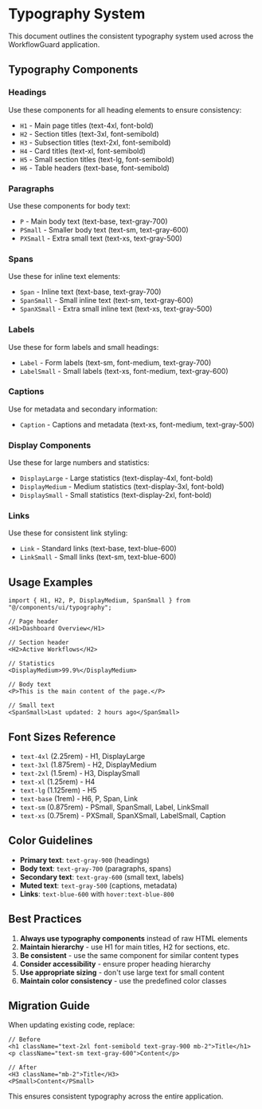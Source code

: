 # Typography System

This document outlines the consistent typography system used across the WorkflowGuard application.

## Typography Components

### Headings

Use these components for all heading elements to ensure consistency:

- `H1` - Main page titles (text-4xl, font-bold)
- `H2` - Section titles (text-3xl, font-semibold)  
- `H3` - Subsection titles (text-2xl, font-semibold)
- `H4` - Card titles (text-xl, font-semibold)
- `H5` - Small section titles (text-lg, font-semibold)
- `H6` - Table headers (text-base, font-semibold)

### Paragraphs

Use these components for body text:

- `P` - Main body text (text-base, text-gray-700)
- `PSmall` - Smaller body text (text-sm, text-gray-600)
- `PXSmall` - Extra small text (text-xs, text-gray-500)

### Spans

Use these for inline text elements:

- `Span` - Inline text (text-base, text-gray-700)
- `SpanSmall` - Small inline text (text-sm, text-gray-600)
- `SpanXSmall` - Extra small inline text (text-xs, text-gray-500)

### Labels

Use these for form labels and small headings:

- `Label` - Form labels (text-sm, font-medium, text-gray-700)
- `LabelSmall` - Small labels (text-xs, font-medium, text-gray-600)

### Captions

Use for metadata and secondary information:

- `Caption` - Captions and metadata (text-xs, font-medium, text-gray-500)

### Display Components

Use these for large numbers and statistics:

- `DisplayLarge` - Large statistics (text-display-4xl, font-bold)
- `DisplayMedium` - Medium statistics (text-display-3xl, font-bold)
- `DisplaySmall` - Small statistics (text-display-2xl, font-bold)

### Links

Use these for consistent link styling:

- `Link` - Standard links (text-base, text-blue-600)
- `LinkSmall` - Small links (text-sm, text-blue-600)

## Usage Examples

```tsx
import { H1, H2, P, DisplayMedium, SpanSmall } from "@/components/ui/typography";

// Page header
<H1>Dashboard Overview</H1>

// Section header
<H2>Active Workflows</H2>

// Statistics
<DisplayMedium>99.9%</DisplayMedium>

// Body text
<P>This is the main content of the page.</P>

// Small text
<SpanSmall>Last updated: 2 hours ago</SpanSmall>
```

## Font Sizes Reference

- `text-4xl` (2.25rem) - H1, DisplayLarge
- `text-3xl` (1.875rem) - H2, DisplayMedium  
- `text-2xl` (1.5rem) - H3, DisplaySmall
- `text-xl` (1.25rem) - H4
- `text-lg` (1.125rem) - H5
- `text-base` (1rem) - H6, P, Span, Link
- `text-sm` (0.875rem) - PSmall, SpanSmall, Label, LinkSmall
- `text-xs` (0.75rem) - PXSmall, SpanXSmall, LabelSmall, Caption

## Color Guidelines

- **Primary text**: `text-gray-900` (headings)
- **Body text**: `text-gray-700` (paragraphs, spans)
- **Secondary text**: `text-gray-600` (small text, labels)
- **Muted text**: `text-gray-500` (captions, metadata)
- **Links**: `text-blue-600` with `hover:text-blue-800`

## Best Practices

1. **Always use typography components** instead of raw HTML elements
2. **Maintain hierarchy** - use H1 for main titles, H2 for sections, etc.
3. **Be consistent** - use the same component for similar content types
4. **Consider accessibility** - ensure proper heading hierarchy
5. **Use appropriate sizing** - don't use large text for small content
6. **Maintain color consistency** - use the predefined color classes

## Migration Guide

When updating existing code, replace:

```tsx
// Before
<h1 className="text-2xl font-semibold text-gray-900 mb-2">Title</h1>
<p className="text-sm text-gray-600">Content</p>

// After  
<H3 className="mb-2">Title</H3>
<PSmall>Content</PSmall>
```

This ensures consistent typography across the entire application. 